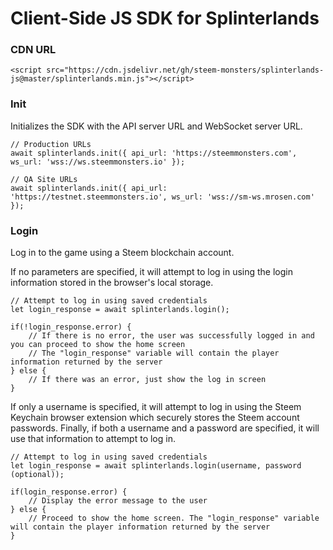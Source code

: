 # Client-Side JS SDK for Splinterlands

### CDN URL

```
<script src="https://cdn.jsdelivr.net/gh/steem-monsters/splinterlands-js@master/splinterlands.min.js"></script>
```

### Init

Initializes the SDK with the API server URL and WebSocket server URL.

```
// Production URLs
await splinterlands.init({ api_url: 'https://steemmonsters.com', ws_url: 'wss://ws.steemmonsters.io' });

// QA Site URLs
await splinterlands.init({ api_url: 'https://testnet.steemmonsters.io', ws_url: 'wss://sm-ws.mrosen.com' });
```

### Login

Log in to the game using a Steem blockchain account.

If no parameters are specified, it will attempt to log in using the login information stored in the browser's local storage.

```
// Attempt to log in using saved credentials
let login_response = await splinterlands.login();

if(!login_response.error) {
	// If there is no error, the user was successfully logged in and you can proceed to show the home screen
	// The "login_response" variable will contain the player information returned by the server
} else {
	// If there was an error, just show the log in screen
}
```

If only a username is specified, it will attempt to log in using the Steem Keychain browser extension which securely stores the Steem account passwords. Finally, if both a username and a password are specified, it will use that information to attempt to log in.

```
// Attempt to log in using saved credentials
let login_response = await splinterlands.login(username, password (optional));

if(login_response.error) {
	// Display the error message to the user
} else {
	// Proceed to show the home screen. The "login_response" variable will contain the player information returned by the server
}
```
	